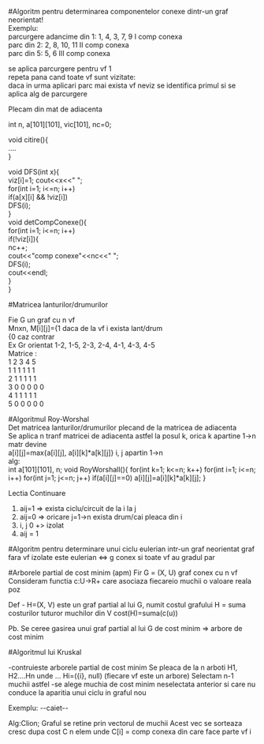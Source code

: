#Algoritm pentru determinarea componentelor conexe dintr-un graf neorientat!  
Exemplu:  
parcurgere adancime din 1: 1, 4, 3, 7, 9	I comp conexa  
parc din 2: 2, 8, 10, 11					II comp conexa  
parc din 5: 5, 6							III comp conexa  

se aplica parcurgere pentru vf 1  
repeta pana cand toate vf sunt vizitate:  
	daca in urma aplicari parc mai exista vf neviz se identifica primul si se aplica alg de parcurgere  

Plecam din mat de adiacenta  

int n, a[101][101], vic[101], nc=0;  

void citire(){  
	....  
}  

void DFS(int x){  
	viz[i]=1;
	cout<<x<<" ";  
	for(int i=1; i<=n; i++)  
		if(a[x][i] && !viz[i])  
			DFS(i);  
}  
void detCompConexe(){  
	for(int i=1; i<=n; i++)  
		if(!viz[i]){  
		nc++;  
		cout<<"comp conexe"<<nc<<" ";  
		DFS(i);  
		cout<<endl;  
	}	  
}  


#Matricea lanturilor/drumurilor  

Fie G un graf cu n vf  
Mnxn, M[i][j]={1 daca de la vf i exista lant/drum  
			  {0 caz contrar  
Ex Gr orientat 1-2, 1-5, 2-3, 2-4, 4-1, 4-3, 4-5  
Matrice :  
  1 2 3 4 5  
1 1 1 1 1 1  
2 1 1 1 1 1  
3 0 0 0 0 0  
4 1 1 1 1 1  
5 0 0 0 0 0  
  
#Algoritmul Roy-Worshal  
Det matricea lanturilor/drumurilor plecand de la matricea de adiacenta  
Se aplica n tranf matricei de adiacenta astfel la posul k, orica k apartine 1->n matr devine  
a[i][j]=max{a[i][j], a[i][k]*a[k][j]} i, j apartin 1->n  
alg:  
int a[101][101], n;
void RoyWorshall(){
	for(int k=1; k<=n; k++)
		for(int i=1; i<=n; i++)
			for(int j=1; j<=n; j++)
				if(a[i][j]==0)
					a[i][j]=a[i][k]*a[k][j];
}

Lectia Continuare

1) aij=1 => exista ciclu/circuit de la i la j
2) aij=0 => oricare j=1->n  exista drum/cai pleaca din i
3) i, j 0 +> izolat
4) aij = 1

#Algoritm pentru determinare  unui ciclu eulerian intr-un graf neorientat
graf fara vf izolate este eulerian <=> g conex si toate vf au gradul par


#Arborele partial de cost minim (apm)
Fir G = (X, U) graf conex cu n vf
Consideram functia c:U->R+
care asociaza fiecareio muchii o valoare reala poz

Def - H=(X, V) este un graf partial al lui G, numit costul grafului H =  suma costurilor tuturor muchilor din V
cost(H)=suma(c(u))

Pb. Se ceree gasirea unui graf partial al lui G de cost minim	=> arbore de cost minim

#Algoritmul lui Kruskal

-contruieste arborele partial de cost minim
Se pleaca de la n arboti H1, H2....Hn unde ...
	Hi=({i}, null) (fiecare vf este un arbore)
Selectam n-1 muchii astfel
	-se alege muchia de cost minim neselectata anterior si care nu conduce la aparitia unui ciclu in graful nou

Exemplu:
--caiet--

Alg:Clion;
Graful se retine prin vectorul de muchii
Acest vec se sorteaza cresc dupa cost
C n elem unde C[i] = comp conexa din care face parte vf i